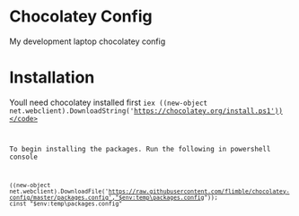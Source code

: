 # Chocolatey Config
My development laptop chocolatey config

# Installation
Youll need chocolatey installed first 
<code>iex ((new-object net.webclient).DownloadString('https://chocolatey.org/install.ps1'))</code>

To begin installing the packages. Run the following in powershell console

<code>((new-object net.webclient).DownloadFile('https://raw.githubusercontent.com/flimble/chocolatey-config/master/packages.config',"$env:temp\packages.config")); cinst "$env:temp\packages.config"</code>

